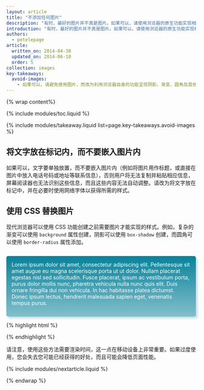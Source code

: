 ```yaml
---
layout: article
title: "不添加任何图片"
description: "有时，最好的图片并不真是图片。如果可以，请使用浏览器的原生功能实现相同或类似的效果。"
introduction: "有时，最好的图片并不真是图片。如果可以，请使用浏览器的原生功能实现相同或类似的效果。浏览器可以生成之前需要图片才能生成的视觉效果。这意味着，浏览器不再需要下载单独的图片文件了，而且还能避开图片缩放的糟糕问题。图标可以使用 unicode 或特殊的图标字体来呈现。"
authors:
  - petelepage
article:
  written_on: 2014-04-30
  updated_on: 2014-06-10
  order: 5
collection: images
key-takeaways:
  avoid-images:
    - 如果可以，请避免使用图片，而改为利用浏览器自身的功能呈现阴影、渐变、圆角及其他效果。
---
```


{% wrap content%}

<style>
  img, video, object {
    max-width: 100%;
  }

  img.center {
    display: block;
    margin-left: auto;
    margin-right: auto;
  }
</style>

{% include modules/toc.liquid %}


{% include modules/takeaway.liquid list=page.key-takeaways.avoid-images %}

## 将文字放在标记内，而不要嵌入图片内

如果可以，文字要单独放置，而不要嵌入图片内（例如将图片用作标题，或直接在图片中放入电话号码或地址等联系信息），否则用户将无法复制并粘贴相应信息，屏幕阅读器也无法识别这些信息，而且这些内容无法自动调整。请改为将文字放在标记中，并在必要时使用网络字体以获得所需的样式。

## 使用 CSS 替换图片

现代浏览器可以使用 CSS 功能创建之前需要图片才能实现的样式。例如，复杂的渐变可以使用 <code>background</code> 属性创建，阴影可以使用 <code>box-shadow</code> 创建，而圆角可以使用 <code>border-radius</code> 属性添加。

<style>
  p#noImage {
    margin-top: 2em;
    padding: 1em;
    padding-bottom: 2em;
    color: white;
    border-radius: 5px;
    box-shadow: 5px 5px 4px 0 rgba(9,130,154,0.2);
    background: linear-gradient(rgba(9, 130, 154, 1), rgba(9, 130, 154, 0.5));
  }
  
  p#noImage code {
    color: rgb(64, 64, 64);
  }
</style>
<p id="noImage">
Lorem ipsum dolor sit amet, consectetur adipiscing elit. Pellentesque sit 
amet augue eu magna scelerisque porta ut ut dolor. Nullam placerat egestas 
nisl sed sollicitudin. Fusce placerat, ipsum ac vestibulum porta, purus 
dolor mollis nunc, pharetra vehicula nulla nunc quis elit. Duis ornare 
fringilla dui non vehicula. In hac habitasse platea dictumst. Donec 
ipsum lectus, hendrerit malesuada sapien eget, venenatis tempus purus.
</p>

{% highlight html %}
<style>
  div#noImage {
    color: white;
    border-radius: 5px;
    box-shadow: 5px 5px 4px 0 rgba(9,130,154,0.2);
    background: linear-gradient(rgba(9, 130, 154, 1), rgba(9, 130, 154, 0.5));
  }
</style>
{% endhighlight %}

请注意，使用这些方法需要渲染时间，这一点在移动设备上非常重要。如果过度使用，您会失去您可能已经获得的好处，而且可能会降低页面性能。

{% include modules/nextarticle.liquid %}

{% endwrap %}

